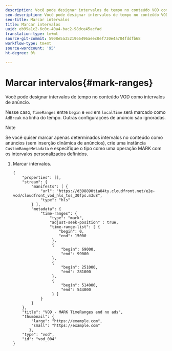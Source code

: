 ```yaml
---
description: Você pode designar intervalos de tempo no conteúdo VOD como intervalos de anúncio.
seo-description: Você pode designar intervalos de tempo no conteúdo VOD como intervalos de anúncio.
seo-title: Marcar intervalos
title: Marcar intervalos
uuid: eb99a1c2-6c0c-40a4-bac2-98dce45acfad
translation-type: tm+mt
source-git-commit: 5908e5a3521966496aeec0ef730e4a704fddfb68
workflow-type: tm+mt
source-wordcount: '95'
ht-degree: 0%

---
```



# Marcar intervalos{#mark-ranges}

Você pode designar intervalos de tempo no conteúdo VOD como intervalos de anúncio.

Nesse caso, `TimeRanges` entre `begin` e `end` em `localTime` será marcado como `AdBreak` na linha do tempo. Outras configurações de anúncio são ignoradas.

>[!NOTE]
>
>Se você quiser marcar apenas determinados intervalos no conteúdo como anúncios (sem inserção dinâmica de anúncios), crie uma instância `CustomRangeMetadata` e especifique o tipo como uma operação MARK com os intervalos personalizados definidos.

1. Marcar intervalos.

   ```
   {   
       "properties": [],
       "stream": {
           "manifests": [ {
               "url": "https://d398890tia84ty.cloudfront.net/e2e-vod/cloudfront_vod_hls_tos_30fps.m3u8",
               "type": "hls"
           } ],
           "metadata": {
               "time-ranges": {
                   "type": "mark",
                   "adjust-seek-position" : true,   
                   "time-range-list": [ {
                       "begin": 0,
                       "end": 15000
                    },
                    {
                        "begin": 69000,
                        "end": 99000
                    },
                    {
                        "begin": 251000,
                        "end": 281000
                    },
                    {
                        "begin": 514000,
                        "end": 544000
                    } ]
               }
           }           
       },   
       "title": "VOD - MARK TimeRanges and no ads",
       "thumbnail": {
           "large": "https://example.com",
           "small": "https://example.com"
          },
       "type": "vod",
       "id": "vod_004"
   }
   ```

